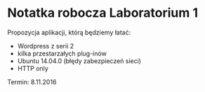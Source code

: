 # Notatka robocza Laboratorium 1

Propozycja aplikacji, którą będziemy łatać:

* Wordpress z serii 2
* kilka przestarzałych plug-inów
* Ubuntu 14.04.0 (błędy zabezpieczeń sieci)
* HTTP only

Termin: 8.11.2016
